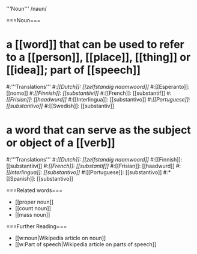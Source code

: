 '''Noun''' /naun/

===Noun===
# a [[word]] that can be used to refer to a [[person]], [[place]], [[thing]] or [[idea]]; part of [[speech]]
#:'''Translations'''
#:*[[Dutch]]: [[zelfstandig naamwoord]]
#:*[[Esperanto]]: [[nomo]]
#:*[[Finnish]]: [[substantiivi]]
#:*[[French]]: [[substantif]]
#:*[[Frisian]]: [[haadwurd]]
#:*[[Interlingua]]: [[substantivo]]
#:*[[Portuguese]]: [[substantivo]]
#:*[[Swedish]]: [[substantiv]]
# a word that can serve as the subject or object of a [[verb]]
#:'''Translations'''
#:*[[Dutch]]: [[zelfstandig naamwoord]]
#:*[[Finnish]]: [[substantiivi]]
#:*[[French]]: [[substantif]]
#:*[[Frisian]]: [[haadwurd]]
#:*[[Interlingua]]: [[substantivo]]
#:*[[Portuguese]]: [[substantivo]]
#:*[[Spanish]]: [[substantivo]]


===Related words===
* [[proper noun]]
* [[count noun]]
* [[mass noun]]

===Further Reading===
* [[w:noun|Wikipedia article on noun]]
* [[w:Part of speech|Wikipedia article on parts of speech]]